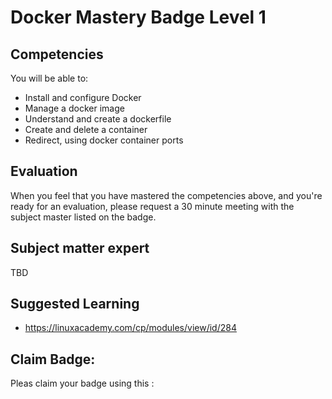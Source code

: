 # Docker Mastery Badge Level 1

## Competencies
You will be able to:
 - Install and configure Docker
 - Manage a docker image
 - Understand and create a dockerfile
 - Create and delete a container
 - Redirect, using docker container ports

## Evaluation
When you feel that you have mastered the competencies above, and you're ready for an evaluation, please request a 30 minute meeting with the subject master listed on the badge.

## Subject matter expert
TBD

## Suggested Learning
- https://linuxacademy.com/cp/modules/view/id/284

## Claim Badge:
Pleas claim your badge using this [](link):
